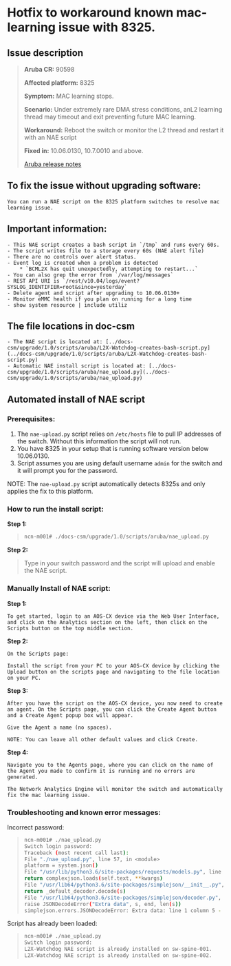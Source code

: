 # Hotfix to workaround known mac-learning issue with 8325.


## Issue description

> **Aruba CR:**          90598
>
> **Affected platform:** 8325
>
>**Symptom:**           MAC learning stops.
>
>**Scenario:**          Under extremely rare DMA stress conditions, anL2 learning thread may timeout and exit preventing future MAC learning.
>
>**Workaround:**        Reboot the switch or monitor the L2 thread and restart it with an NAE script
>
>**Fixed in:**           10.06.0130, 10.7.0010 and above.
>
>[Aruba release notes](https://asp.arubanetworks.com/downloads;products=Aruba%20Switches;productSeries=Aruba%208325%20Switch%20Series)

## To fix the issue without upgrading software:

    You can run a NAE script on the 8325 platform switches to resolve mac learning issue.

## Important information:

    - This NAE script creates a bash script in `/tmp` and runs every 60s.
    - The script writes file to a storage every 60s (NAE alert file)
    - There are no controls over alert status.
    - Event log is created when a problem is detected
        * `BCML2X has quit unexpectedly, attempting to restart...`
    - You can also grep the error from `/var/log/messages`
    - REST API URI is `/rest/v10.04/logs/event?SYSLOG_IDENTIFIER=root&since=yesterday`
    - Delete agent and script after upgrading to 10.06.0130+
    - Monitor eMMC health if you plan on running for a long time
    - show system resource | include utiliz

## The file locations in doc-csm

    - The NAE script is located at: [../docs-csm/upgrade/1.0/scripts/aruba/L2X-Watchdog-creates-bash-script.py](../docs-csm/upgrade/1.0/scripts/aruba/L2X-Watchdog-creates-bash-script.py)
    - Automatic NAE install script is located at: [../docs-csm/upgrade/1.0/scripts/aruba/nae_upload.py](../docs-csm/upgrade/1.0/scripts/aruba/nae_upload.py)


## Automated install of NAE script

### Prerequisites:

1. The `nae-upload.py` script relies on `/etc/hosts` file to pull IP addresses of the switch. Without this information the script will not run.
2. You have 8325 in your setup that is running software version below 10.06.0130.
3. Script assumes you are using default username `admin` for the switch and it will prompt you for the password.

NOTE: The `nae-upload.py` script automatically detects 8325s and only applies the fix to this platform.

### How to run the install script:

**Step 1:**

> ```bash
> ncn-m001# ./docs-csm/upgrade/1.0/scripts/aruba/nae_upload.py
> ```

**Step 2:**

> Type in your switch password and the script will upload and enable the NAE script.

### Manually Install of NAE script:

**Step 1:**

    To get started, login to an AOS-CX device via the Web User Interface, and click on the Analytics section on the left, then click on the Scripts button on the top middle section.

**Step 2:**

    On the Scripts page:

    Install the script from your PC to your AOS-CX device by clicking the Upload button on the scripts page and navigating to the file location on your PC.

**Step 3:**

    After you have the script on the AOS-CX device, you now need to create an agent. On the Scripts page, you can click the Create Agent button and a Create Agent popup box will appear.

    Give the Agent a name (no spaces).

    NOTE: You can leave all other default values and click Create.

**Step 4:**

    Navigate you to the Agents page, where you can click on the name of the Agent you made to confirm it is running and no errors are generated.

    The Network Analytics Engine will monitor the switch and automatically fix the mac learning issue.

### Troubleshooting and known error messages:

Incorrect password:

> ```bash
> ncn-m001# ./nae_upload.py
> Switch login password:
> Traceback (most recent call last):
> File "./nae_upload.py", line 57, in <module>
> platform = system.json()
> File "/usr/lib/python3.6/site-packages/requests/models.py", line 898, in json
> return complexjson.loads(self.text, **kwargs)
> File "/usr/lib64/python3.6/site-packages/simplejson/__init__.py", line 518, in loads
> return _default_decoder.decode(s)
> File "/usr/lib64/python3.6/site-packages/simplejson/decoder.py", line 373, in decode
> raise JSONDecodeError("Extra data", s, end, len(s))
> simplejson.errors.JSONDecodeError: Extra data: line 1 column 5 - line 1 column 27 (char 4 - 26)
> ```

Script has already been loaded:

> ```bash
> ncn-m001# ./nae_upload.py
> Switch login password:
> L2X-Watchdog NAE script is already installed on sw-spine-001.
> L2X-Watchdog NAE script is already installed on sw-spine-002.
> ```

